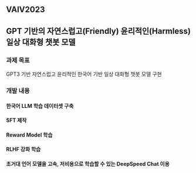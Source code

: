 ## VAIV2023
## GPT 기반의 자연스럽고(Friendly) 윤리적인(Harmless) 일상 대화형 챗봇 모델

### 과제 목표
GPT3 기반 자연스럽고 윤리적인 한국어 기반 일상 대화형 챗봇 모델 구현

### 개발 내용
#### 한국어 LLM 학습 데이터셋 구축
#### SFT 제작
#### Reward Model 학습
#### RLHF 강화 학습
#### 초거대 언어 모델을 고속, 저비용으로 학습할 수 있는 DeepSpeed Chat 이용


